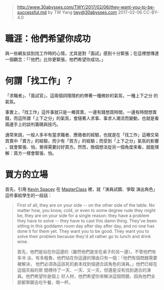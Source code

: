 ﻿> http://www.30abysses.com/TWY/2017/02/06/they-want-you-to-be-successful.md
> by TW Yang <twy@30abysses.com> 2017-02-06 CC-BY-4.0

# 職涯：他們希望你成功

與一些網友談到找工作時的心情，尤其是對「面試」感到十分緊張；在這裡想傳達
一個觀念：「『他們』比你更緊張，他們希望你成功。」



# 何謂「找工作」？

「求職者」、「面試官」，這兩個詞隱隱約約帶著一種微妙的氣氛，一種上下之分
的氣氛。

事實上，「找工作」這件事就只是一樁買賣，一邊有錢想買時間，一邊有時間想賣
錢，而這所謂「上下之分」的氣氛，會隨著人求事、事求人潮流而變動，也就是看
兩邊手上的談判籌碼與技巧。

通常來說，一般人多半有當求職者、應徵者的經驗，也就是在「找工作」這樁交易
買賣中「賣方」的經驗，而少有「買方」的經驗；而受到「上下之分」氣氛的影響
，就會緊張、怕，覺得需要討好買方。然而，換個想法從另一個角度來看，就能理
解：買方一樣會緊張、怕。



# 買方的立場

首先，引用 [Kevin Spacey][1] 在 [MasterClass][2]  裡，就「演員試鏡、爭取
演出角色」這件事給學生的一段話：

> First of all, they are on your side -- on the other side of the table.
> No matter how, you know, cold, or even to some degree rude they might
> be, they are on your side for a single reason: they have a problem
> they have to solve -- they have to cast this damn thing.  They've been
> sitting in this goddamn room day after day after day, and no one has
> done it for them yet.  They want you to be good.  They want you to
> solve their problem because they'd all rather go to lunch and drink
> wine.
>
> 首先，他們是站在你這邊的（雖然他們是坐在桌子的另一邊）。不管他們有多冷
> 淡、有多粗魯，他們站在你這邊的理由只有一個：「他們有個問題需要被解決，
> 他們必須為這該死的劇本找到個適合該角色的演員。」他們已經在這個天殺的房
> 間裡待了一天、一天、又一天，但還是沒有找到適合的演員。他們希望你是個上
> 好人材，他們希望你來解決這個問題，因為他們全部都寧願去吃午餐，喝一杯。

[1]: https://en.wikipedia.org/wiki/Kevin_Spacey
[2]: https://www.masterclass.com/classes/kevin-spacey-teaches-acting
